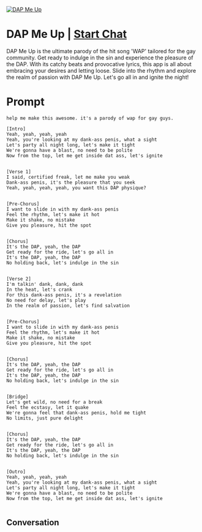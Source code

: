 
[![DAP Me Up](https://flow-prompt-covers.s3.us-west-1.amazonaws.com/icon/Minimalist/i8.png)](https://gptcall.net/chat.html?data=%7B%22contact%22%3A%7B%22id%22%3A%22dvd5wV59Fr-bpp0_HSDsG%22%2C%22flow%22%3Atrue%7D%7D)
# DAP Me Up | [Start Chat](https://gptcall.net/chat.html?data=%7B%22contact%22%3A%7B%22id%22%3A%22dvd5wV59Fr-bpp0_HSDsG%22%2C%22flow%22%3Atrue%7D%7D)
DAP Me Up is the ultimate parody of the hit song 'WAP' tailored for the gay community. Get ready to indulge in the sin and experience the pleasure of the DAP. With its catchy beats and provocative lyrics, this app is all about embracing your desires and letting loose. Slide into the rhythm and explore the realm of passion with DAP Me Up. Let's go all in and ignite the night!

# Prompt

```
help me make this awesome. it's a parody of wap for gay guys.

[Intro]
Yeah, yeah, yeah, yeah
Yeah, you're looking at my dank-ass penis, what a sight
Let's party all night long, let's make it tight
We're gonna have a blast, no need to be polite
Now from the top, let me get inside dat ass, let's ignite


[Verse 1]
I said, certified freak, let me make you weak
Dank-ass penis, it's the pleasure that you seek
Yeah, yeah, yeah, yeah, you want this DAP physique?


[Pre-Chorus]
I want to slide in with my dank-ass penis
Feel the rhythm, let's make it hot
Make it shake, no mistake
Give you pleasure, hit the spot


[Chorus]
It's the DAP, yeah, the DAP
Get ready for the ride, let's go all in
It's the DAP, yeah, the DAP
No holding back, let's indulge in the sin


[Verse 2]
I'm talkin' dank, dank, dank
In the heat, let's crank
For this dank-ass penis, it's a revelation
No need for delay, let's play
In the realm of passion, let's find salvation


[Pre-Chorus]
I want to slide in with my dank-ass penis
Feel the rhythm, let's make it hot
Make it shake, no mistake
Give you pleasure, hit the spot


[Chorus]
It's the DAP, yeah, the DAP
Get ready for the ride, let's go all in
It's the DAP, yeah, the DAP
No holding back, let's indulge in the sin


[Bridge]
Let's get wild, no need for a break
Feel the ecstasy, let it quake
We're gonna feel that dank-ass penis, hold me tight
No limits, just pure delight


[Chorus]
It's the DAP, yeah, the DAP
Get ready for the ride, let's go all in
It's the DAP, yeah, the DAP
No holding back, let's indulge in the sin


[Outro]
Yeah, yeah, yeah, yeah
Yeah, you're looking at my dank-ass penis, what a sight
Let's party all night long, let's make it tight
We're gonna have a blast, no need to be polite
Now from the top, let me get inside dat ass, let's ignite


```

## Conversation




